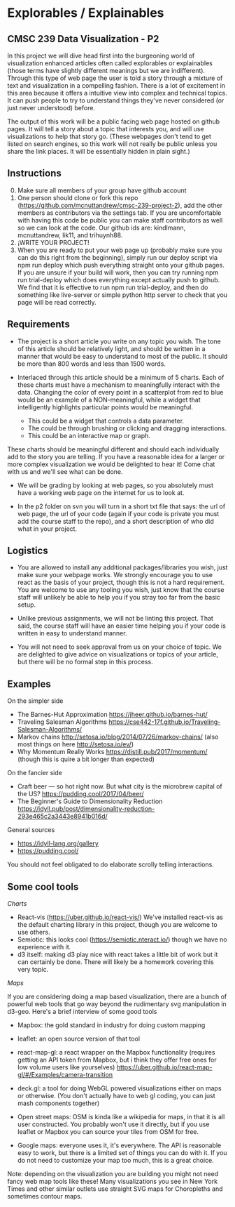 # Explorables / Explainables
## CMSC 239 Data Visualization - P2

In this project we will dive head first into the burgeoning world of visualization enhanced articles often called explorables or explainables (those terms have slightly different meanings but we are indifferent). Through this type of web page the user is told a story through a mixture of text and visualization in a compelling fashion. There is a lot of excitement in this area because it offers a intuitive view into complex and technical topics. It can push people to try to understand things they've never considered (or just never understood) before.

The output of this work will be a public facing web page hosted on github pages. It will tell a story about a topic that interests you, and will use visualizations to help that story go. (These webpages don't tend to get listed on search engines, so this work will not really be public unless you share the link places. It will be essentially hidden in plain sight.)

## Instructions

0. Make sure all members of your group have github account
1. One person should clone or fork this repo (https://github.com/mcnuttandrew/cmsc-239-project-2), add the other members as contributors via the settings tab. If you are uncomfortable with having this code be public you can make staff contributors as well so we can look at the code. Our github ids are: kindlmann, mcnuttandrew, lik11, and trihuynh88.
2. ¡WRITE YOUR PROJECT!
3. When you are ready to put your web page up (probably make sure you can do this right from the beginning), simply run our deploy script via npm run deploy which push everything straight onto your github pages. If you are unsure if your build will work, then you can try running npm run trial-deploy which does everything except actually push to github. We find that it is effective to run npm run trial-deploy, and then do something like live-server or simple python http server to check that you page will be read correctly.


## Requirements

- The project is a short article you write on any topic you wish. The tone of this article should be relatively light, and should be written in a manner that would be easy to understand to most of the public. It should be more than 800 words and less than 1500 words.

- Interlaced through this article should be a minimum of 5 charts. Each of these charts must have a mechanism to meaningfully interact with the data. Changing the color of every point in a scatterplot from red to blue would be an example of a NON-meaningful, while a widget that intelligently highlights particular points would be meaningful.

  - This could be a widget that controls a data parameter.
  - The could be through brushing or clicking and dragging interactions.
  - This could be an interactive map or graph.

These charts should be meaningful different and should each individually add to the story you are telling. If you have a reasonable idea for a larger or more complex visualization we would be delighted to hear it! Come chat with us and we'll see what can be done.

- We will be grading by looking at web pages, so you absolutely must have a working web page on the internet for us to look at.

- In the p2 folder on svn you will turn in a short txt file that says: the url of web page, the url of your code (again if your code is private you must add the course staff to the repo), and a short description of who did what in your project.


## Logistics

- You are allowed to install any additional packages/libraries you wish, just make sure your webpage works. We strongly encourage you to use react as the basis of your project, though this is not a hard requirement. You are welcome to use any tooling you wish, just know that the course staff will unlikely be able to help you if you stray too far from the basic setup.

- Unlike previous assignments, we will not be linting this project. That said, the course staff will have an easier time helping you if your code is written in easy to understand manner.

- You will not need to seek approval from us on your choice of topic. We are delighted to give advice on visualizations or topics of your article, but there will be no formal step in this process.

## Examples
On the simpler side
- The Barnes-Hut Approximation https://jheer.github.io/barnes-hut/
- Traveling Salesman Algorithms https://cse442-17f.github.io/Traveling-Salesman-Algorithms/
- Markov chains http://setosa.io/blog/2014/07/26/markov-chains/ (also most things on here http://setosa.io/ev/)
- Why Momentum Really Works https://distill.pub/2017/momentum/ (though this is quire a bit longer than expected)

On the fancier side
- Craft beer — so hot right now. But what city is the microbrew capital of the US? https://pudding.cool/2017/04/beer/
- The Beginner's Guide to Dimensionality Reduction https://idyll.pub/post/dimensionality-reduction-293e465c2a3443e8941b016d/

General sources
- https://idyll-lang.org/gallery
- https://pudding.cool/

You should not feel obligated to do elaborate scrolly telling interactions.

## Some cool tools

*Charts*

- React-vis (https://uber.github.io/react-vis/) We've installed react-vis as the default charting library in this project, though you are welcome to use others.
- Semiotic: this looks cool (https://semiotic.nteract.io/) though we have no experience with it.
- d3 itself: making d3 play nice with react takes a little bit of work but it can certainly be done. There will likely be a homework covering this very topic.


*Maps*

If you are considering doing a map based visualization, there are a bunch of powerful web tools that go way beyond the rudimentary svg manipulation in d3-geo. Here's a brief interview of some good tools

- Mapbox: the gold standard in industry for doing custom mapping

- leaflet: an open source version of that tool

- react-map-gl: a react wrapper on the Mapbox functionality (requires getting an API token from Mapbox, but i think they offer free ones for low volume users like yourselves) https://uber.github.io/react-map-gl/#/Examples/camera-transition

- deck.gl: a tool for doing WebGL powered visualizations either on maps or otherwise. (You don't actually have to web gl coding, you can just mash components together)

- Open street maps: OSM is kinda like a wikipedia for maps, in that it is all user constructed. You probably won't use it directly, but if you use leaflet or Mapbox you can source your tiles from OSM for free.

- Google maps: everyone uses it, it's everywhere. The API is reasonable easy to work, but there is a limited set of things you can do with it. If you do not need to customize your map too much, this is a great choice.

Note: depending on the visualization you are building you might not need fancy web map tools like these! Many visualizations you see in New York Times and other similar outlets use straight SVG maps for Choropleths and sometimes contour maps.
